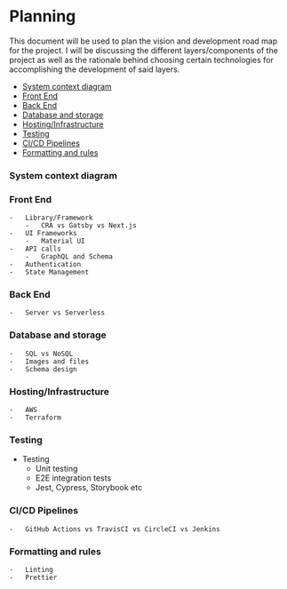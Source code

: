 # Planning

This document will be used to plan the vision and development road map for the project. I will be discussing the different layers/components of the project as well as the rationale behind choosing certain technologies for accomplishing the development of said layers.

-   [System context diagram](system-context-diagram)
-   [Front End](#front-end)
-   [Back End](#back-end)
-   [Database and storage](#db-and-storage)
-   [Hosting/Infrastructure](#hosting/infra)
-   [Testing](#testing)
-   [CI/CD Pipelines](#pipelines)
-   [Formatting and rules](#formatting)

### <a name="system-context-diagram"></a>System context diagram

### <a name="front-end"></a>Front End

    -   Library/Framework
        -   CRA vs Gatsby vs Next.js
    -   UI Frameworks
        -   Material UI
    -   API calls
        -   GraphQL and Schema
    -   Authentication
    -   State Management

### <a name="back-end"></a>Back End

    -   Server vs Serverless

### <a name="db-and-storage"></a>Database and storage

    -   SQL vs NoSQL
    -   Images and files
    -   Schema design

### <a name="hosting/infra"></a>Hosting/Infrastructure

    -   AWS
    -   Terraform

### <a name="testing"></a>Testing

-   Testing
    -   Unit testing
    -   E2E integration tests
    -   Jest, Cypress, Storybook etc

### <a name="pipelines"></a>CI/CD Pipelines

    -   GitHub Actions vs TravisCI vs CircleCI vs Jenkins

### <a name="formatting"></a>Formatting and rules

    -   Linting
    -   Prettier
